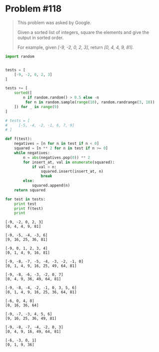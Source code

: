 
# Problem #118

> This problem was asked by Google.
>
> Given a sorted list of integers, square the elements and give the output in sorted order.
>
> For example, given *\[-9, -2, 0, 2, 3\]*, return *\[0, 4, 4, 9, 81\]*.


```python
import random


tests = [
    [-9, -2, 0, 2, 3]
]

tests += [
    sorted([
        n if random.random() > 0.5 else -n
         for n in random.sample(range(10), random.randrange(3, 10))
    ]) for _ in range(9)
]

# tests = [
#     [-5, -4, -2, -1, 6, 7, 9]
# ]
```


```python
def f(test):
    negatives = [n for n in test if n < 0]
    squared = [n ** 2 for n in test if n >= 0]
    while negatives:
        n = abs(negatives.pop(0)) ** 2
        for insert_at, val in enumerate(squared):
            if val > n:
                squared.insert(insert_at, n)
                break
        else:
            squared.append(n)
    return squared

```


```python
for test in tests:
    print test
    print f(test)
    print
```

    [-9, -2, 0, 2, 3]
    [0, 4, 4, 9, 81]
    
    [-9, -5, -4, -3, 6]
    [9, 16, 25, 36, 81]
    
    [-9, 0, 1, 2, 3, 4]
    [0, 1, 4, 9, 16, 81]
    
    [-9, -8, -7, -5, -4, -3, -2, -1, 0]
    [0, 1, 4, 9, 16, 25, 49, 64, 81]
    
    [-9, -8, -6, -3, -2, 0, 7]
    [0, 4, 9, 36, 49, 64, 81]
    
    [-9, -8, -4, -2, -1, 0, 3, 5, 6]
    [0, 1, 4, 9, 16, 25, 36, 64, 81]
    
    [-6, 0, 4, 8]
    [0, 16, 36, 64]
    
    [-9, -7, -3, 4, 5, 6]
    [9, 16, 25, 36, 49, 81]
    
    [-9, -8, -7, -4, -2, 0, 3]
    [0, 4, 9, 16, 49, 64, 81]
    
    [-6, -3, 0, 1]
    [0, 1, 9, 36]
    

